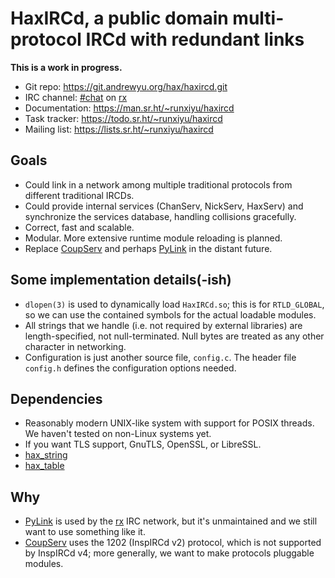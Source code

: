 # HaxIRCd, a public domain multi-protocol IRCd with redundant links

**This is a work in progress.**

* Git repo: <https://git.andrewyu.org/hax/haxircd.git>
* IRC channel: [#chat](ircs://irc.runxiyu.org/#chat) on [rx](https://irc.runxiyu.org)
* Documentation: <https://man.sr.ht/~runxiyu/haxircd>
* Task tracker: <https://todo.sr.ht/~runxiyu/haxircd>
* Mailing list: <https://lists.sr.ht/~runxiyu/haxircd>

## Goals

* Could link in a network among multiple traditional protocols from different
  traditional IRCDs.
* Could provide internal services (ChanServ, NickServ, HaxServ) and synchronize
  the services database, handling collisions gracefully.
* Correct, fast and scalable.
* Modular.
  More extensive runtime module reloading is planned.
* Replace [CoupServ](https://git.andrewyu.org/hax/coupserv.git/about) and
  perhaps [PyLink](https://github.com/PyLink/PyLink) in the distant future.

## Some implementation details(-ish)

* `dlopen(3)` is used to dynamically load `HaxIRCd.so`; this is for `RTLD_GLOBAL`,
  so we can use the contained symbols for the actual loadable modules.
* All strings that we handle (i.e. not required by external libraries) are
  length-specified, not null-terminated. Null bytes are treated as any other
  character in networking.
* Configuration is just another source file, `config.c`. The header file
  `config.h` defines the configuration options needed.

## Dependencies

* Reasonably modern UNIX-like system with support for POSIX threads.
  We haven't tested on non-Linux systems yet.
* If you want TLS support, GnuTLS, OpenSSL, or LibreSSL.
* [hax_string](https://git.andrewyu.org/hax/hax_string.git)
* [hax_table](https://git.andrewyu.org/hax/hax_table.git)

## Why

* [PyLink](https://github.com/PyLink/PyLink) is used by the
  [rx](https://irc.runxiyu.org) IRC network, but it's unmaintained and we still
  want to use something like it.
* [CoupServ](https://git.andrewyu.org/hax/coupserv.git/about) uses the 1202
  (InspIRCd v2) protocol, which is not supported by InspIRCd v4; more generally,
  we want to make protocols pluggable modules.

